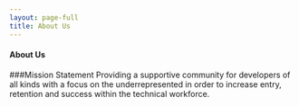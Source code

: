 ```yaml
---
layout: page-full
title: About Us
---
```



#### About Us
###Mission Statement
Providing a supportive community for developers of all kinds with a focus on the underrepresented in order to increase entry, retention and success within the technical workforce.

